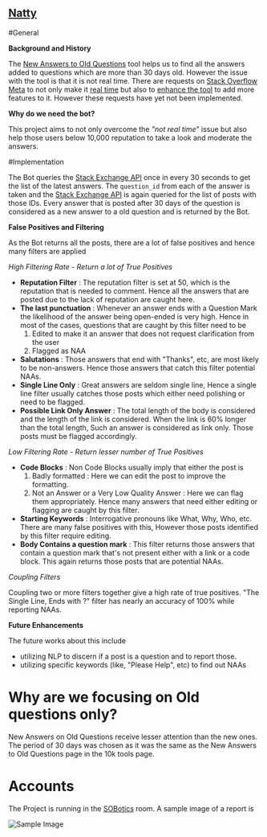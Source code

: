 
[Natty](http://stackapps.com/questions/7049/natty-bringing-10k-moderation-to-all) 
---

#General

**Background and History**

The [New Answers to Old Questions](http://stackoverflow.com/tools/new-answers-old-questions) tool helps us to find all the answers added to questions which are more than 30 days old. However the issue with the tool is that it is not real time. There are requests on [Stack Overflow Meta](http://meta.stackoverflow.com) to not only make it [real time](http://meta.stackoverflow.com/questions/312246/make-the-new-answers-to-old-questions-real-time) but also to [enhance the tool](http://meta.stackoverflow.com/questions/319952/enhance-the-new-answers-to-old-questions-moderator-tool) to add more features to it. However these requests have yet not been implemented. 

**Why do we need the bot?**

This project aims to not only overcome the *"not real time"* issue but also help those users below 10,000 reputation to take a look and moderate the answers.

#Implementation

The Bot queries the [Stack Exchange API](https://api.stackexchange.com/docs/answers) once in every 30 seconds to get the list of the latest answers. The `question_id` from each of the answer is taken and the [Stack Exchange API](https://api.stackexchange.com/docs/questions-by-ids) is again queried for the list of posts with those IDs. Every answer that is posted after 30 days of the question is considered as a new answer to a old question and is returned by the Bot. 

**False Positives and Filtering** 

As the Bot returns all the posts, there are a lot of false positives and hence many filters are applied 

*High Filtering Rate - Return a lot of True Positives* 

 - **Reputation Filter** : The reputation filter is set at 50, which is the reputation that is needed to comment. Hence all the answers that are posted due to the lack of reputation are caught here.
 - **The last punctuation** : Whenever an answer ends with a Question Mark the likelihood of the answer being open-ended is very high. Hence in most of the cases, questions that are caught by this filter need to be 
    1. Edited to make it an answer that does not request clarification from the user
    2. Flagged as NAA
 - **Salutations** : Those answers that end with "Thanks", etc, are most likely to be non-answers. Hence those answers that catch this filter potential NAAs. 
 - **Single Line Only** : Great answers are seldom single line, Hence a single line filter usually catches those posts which either need polishing or need to be flagged.
 - **Possible Link Only Answer** : The total length of the body is considered and the length of the link is considered. When the link is 60% longer than the total length, Such an answer is considered as link only. Those posts must be flagged accordingly. 

*Low Filtering Rate - Return lesser number of True Positives*

 - **Code Blocks** : Non Code Blocks usually imply that either the post is 
    1. Badly formatted : Here we can edit the post to improve the formatting.
    2. Not an Answer or a Very Low Quality Answer : Here we can flag them appropriately.
    Hence many answers that need either editing or flagging are caught by this filter. 
 - **Starting Keywords** : Interrogative pronouns like What, Why, Who, etc. There are many false positives with this, However those posts identified by this filter require editing. 
 - **Body Contains a question mark** : This filter returns those answers that contain a question mark that's not present either with a link or a code block. This again returns those posts that are potential NAAs. 

*Coupling Filters*

Coupling two or more filters together give a high rate of true positives. "The Single Line, Ends with ?" filter has nearly an accuracy of 100% while reporting NAAs. 

**Future Enhancements**

The future works about this include 
  - utilizing NLP to discern if a post is a question and to report those. 
  - utilizing specific keywords (like, "Please Help", etc) to find out NAAs

# Why are we focusing on Old questions only?
   
  New Answers on Old Questions receive lesser attention than the new ones. The period of 30 days was chosen as it was the same as the New Answers to Old Questions page in the 10k tools page. 

# Accounts 

  The Project is running in the [SOBotics](http://chat.stackoverflow.com/rooms/111347/sobotics) room. A sample image of a report is 
  
  ![Sample Image](http://i.stack.imgur.com/gyfzD.png)
  
